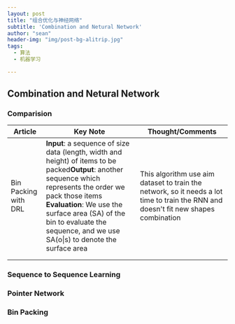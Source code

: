 ```yaml
---
layout: post
title: "组合优化与神经网络"
subtitle: 'Combination and Netural Network'
author: "sean"
header-img: "img/post-bg-alitrip.jpg"
tags:
  - 算法
  - 机器学习

---
```




## Combination and Netural Network

### Comparision

| **Article**          | **Key Note**                                                 | **Thought/Comments**                                         |
| -------------------- | ------------------------------------------------------------ | ------------------------------------------------------------ |
| Bin Packing with DRL | **Input**: a sequence of size data (length, width and height) of items to be packed**Output**: another sequence which represents the order we pack those items **Evaluation**: We use the surface area (SA) of the bin to evaluate the sequence, and we use SA(o\|s) to denote the surface area | This algorithm use aim dataset to train the network, so it needs a  lot time to train the RNN and doesn't fit new shapes combination |
|                      |                                                              |                                                              |
|                      |                                                              |                                                              |


### Sequence to Sequence Learning





### Pointer Network



### Bin Packing


